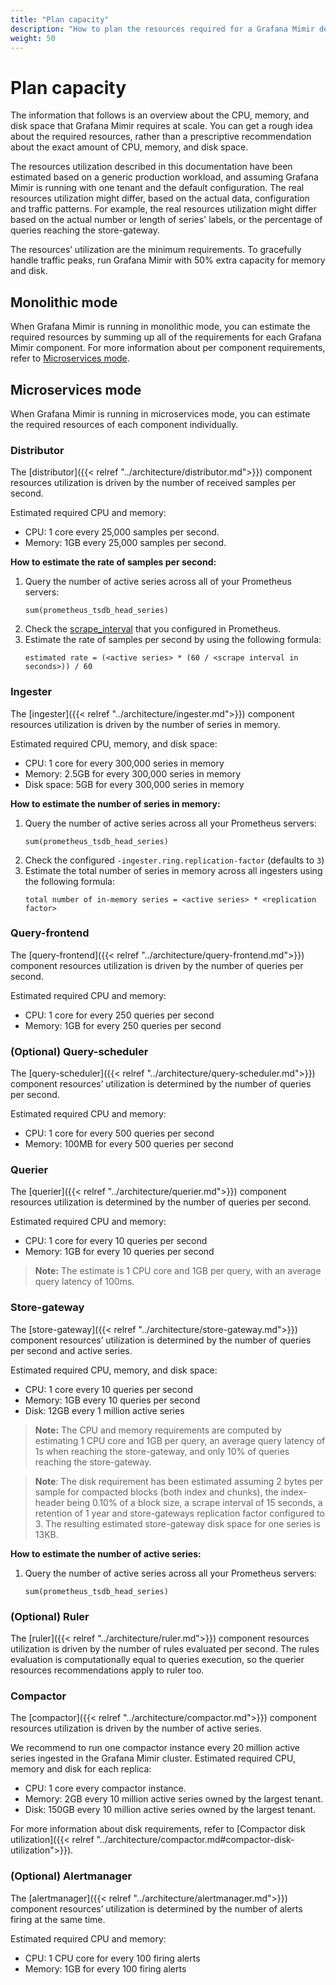```yaml
---
title: "Plan capacity"
description: "How to plan the resources required for a Grafana Mimir deployment."
weight: 50
---
```


# Plan capacity

The information that follows is an overview about the CPU, memory, and disk space that Grafana Mimir requires at scale. 
You can get a rough idea about the required resources, rather than a prescriptive recommendation about the exact amount of CPU, memory, and disk space.

The resources utilization described in this documentation have been estimated based on a generic production workload, and assuming Grafana Mimir is running with one tenant and the default configuration.
The real resources utilization might differ, based on the actual data, configuration and traffic patterns.
For example, the real resources utilization might differ based on the actual number or length of series' labels, or the percentage of queries reaching the store-gateway.

The resources’ utilization are the minimum requirements.
To gracefully handle traffic peaks, run Grafana Mimir with 50% extra capacity for memory and disk.

## Monolithic mode

When Grafana Mimir is running in monolithic mode, you can estimate the required resources by summing up all of the requirements for each Grafana Mimir component.
For more information about per component requirements, refer to [Microservices mode](#microservices-mode).

## Microservices mode

When Grafana Mimir is running in microservices mode, you can estimate the required resources of each component individually.

### Distributor

The [distributor]({{< relref "../architecture/distributor.md">}}) component resources utilization is driven by the number of received samples per second.

Estimated required CPU and memory:

- CPU: 1 core every 25,000 samples per second.
- Memory: 1GB every 25,000 samples per second.

**How to estimate the rate of samples per second:**

1. Query the number of active series across all of your Prometheus servers:
   ```
   sum(prometheus_tsdb_head_series)
   ```
1. Check the [scrape_interval](https://prometheus.io/docs/prometheus/latest/configuration/configuration/) that you configured in Prometheus.
1. Estimate the rate of samples per second by using the following formula:
   ```
   estimated rate = (<active series> * (60 / <scrape interval in seconds>)) / 60
   ```

### Ingester

The [ingester]({{< relref "../architecture/ingester.md">}}) component resources utilization is driven by the number of series in memory.

Estimated required CPU, memory, and disk space:

- CPU: 1 core for every 300,000 series in memory
- Memory: 2.5GB for every 300,000 series in memory
- Disk space: 5GB for every 300,000 series in memory

[//]: # "We estimated a scrape interval of 15s."

**How to estimate the number of series in memory:**

1. Query the number of active series across all your Prometheus servers:
   ```
   sum(prometheus_tsdb_head_series)
   ```
1. Check the configured `-ingester.ring.replication-factor` (defaults to `3`)
1. Estimate the total number of series in memory across all ingesters using the following formula:
   ```
   total number of in-memory series = <active series> * <replication factor>
   ```

### Query-frontend

The [query-frontend]({{< relref "../architecture/query-frontend.md">}}) component resources utilization is driven by the number of queries per second.

Estimated required CPU and memory:

- CPU: 1 core for every 250 queries per second
- Memory: 1GB for every 250 queries per second

### (Optional) Query-scheduler

The [query-scheduler]({{< relref "../architecture/query-scheduler.md">}}) component resources’ utilization is determined by the number of queries per second.

Estimated required CPU and memory:

- CPU: 1 core for every 500 queries per second
- Memory: 100MB for every 500 queries per second

### Querier

The [querier]({{< relref "../architecture/querier.md">}}) component resources utilization is determined by the number of queries per second.

Estimated required CPU and memory:

- CPU: 1 core for every 10 queries per second
- Memory: 1GB for every 10 queries per second

> **Note:** The estimate is 1 CPU core and 1GB per query, with an average query latency of 100ms.

### Store-gateway

The [store-gateway]({{< relref "../architecture/store-gateway.md">}}) component resources’ utilization is determined by the number of queries per second and active series.

Estimated required CPU, memory, and disk space:

- CPU: 1 core every 10 queries per second
- Memory: 1GB every 10 queries per second
- Disk: 12GB every 1 million active series

> **Note:** The CPU and memory requirements are computed by estimating 1 CPU core and 1GB per query, an average query latency of 1s when reaching the store-gateway, and only 10% of queries reaching the store-gateway.

> **Note**: The disk requirement has been estimated assuming 2 bytes per sample for compacted blocks (both index and chunks), the index-header being 0.10% of a block size, a scrape interval of 15 seconds, a retention of 1 year and store-gateways replication factor configured to 3. The resulting estimated store-gateway disk space for one series is 13KB.

**How to estimate the number of active series:**

1. Query the number of active series across all your Prometheus servers:
   ```
   sum(prometheus_tsdb_head_series)
   ```

### (Optional) Ruler

The [ruler]({{< relref "../architecture/ruler.md">}}) component resources utilization is driven by the number of rules evaluated per second.
The rules evaluation is computationally equal to queries execution, so the querier resources recommendations apply to ruler too.

### Compactor

The [compactor]({{< relref "../architecture/compactor.md">}}) component resources utilization is driven by the number of active series.

We recommend to run one compactor instance every 20 million active series ingested in the Grafana Mimir cluster.
Estimated required CPU, memory and disk for each replica:

- CPU: 1 core every compactor instance.
- Memory: 2GB every 10 million active series owned by the largest tenant.
- Disk: 150GB every 10 million active series owned by the largest tenant.

For more information about disk requirements, refer to [Compactor disk utilization]({{< relref "../architecture/compactor.md#compactor-disk-utilization">}}).

### (Optional) Alertmanager

The [alertmanager]({{< relref "../architecture/alertmanager.md">}}) component resources’ utilization is determined by the number of alerts firing at the same time.

Estimated required CPU and memory:

- CPU: 1 CPU core for every 100 firing alerts
- Memory: 1GB for every 100 firing alerts
